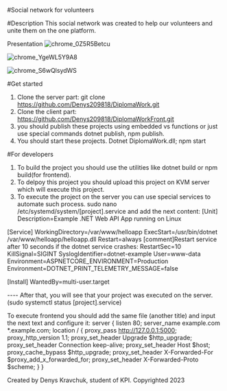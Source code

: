 #Social network for volunteers

#Description
This social network was created to help our volunteers and unite them on the one platform.

Presentation
![chrome_0Z5R5Betcu](https://github.com/Denys-Kravchuk982910/op-kp23-Kravchuk/assets/114987963/0ab54bd1-dc09-4d57-9382-fa366ee5343d)

![chrome_YgeWL5Y9A8](https://github.com/Denys-Kravchuk982910/op-kp23-Kravchuk/assets/114987963/1cb11d40-19f3-4a67-ae20-080e5ff75ab8)

![chrome_S6wQlsydWS](https://github.com/Denys-Kravchuk982910/op-kp23-Kravchuk/assets/114987963/71e1498a-9125-4cf3-9567-be2b8a36ce07)



#Get started
1. Clone the server part: git clone https://github.com/Denys209818/DiplomaWork.git
2. Clone the client part: https://github.com/Denys209818/DiplomaWorkFront.git
3. you should publish these projects using embedded vs functions or just use special commands dotnet publish, npm publish.
4. You should start these projects. Dotnet DiplomaWork.dll; npm start


#For developers
1. To build the project you should use the utilities like dotnet build or npm build(for frontend).
2. To delpoy this project you should upload this project on KVM server which will execute this project.
3. To execute the project on the server you can use special services to automate such process. sudo nano /etc/systemd/system/[project].service and add the next content: 
[Unit]
Description=Example .NET Web API App running on Linux

[Service]
WorkingDirectory=/var/www/helloapp
ExecStart=/usr/bin/dotnet /var/www/helloapp/helloapp.dll
Restart=always
[comment]Restart service after 10 seconds if the dotnet service crashes:
RestartSec=10
KillSignal=SIGINT
SyslogIdentifier=dotnet-example
User=www-data
Environment=ASPNETCORE_ENVIRONMENT=Production
Environment=DOTNET_PRINT_TELEMETRY_MESSAGE=false

[Install]
WantedBy=multi-user.target


---- After that, you will see that your project was executed on the server.
(sudo systemctl status [project].service)


To execute frontend you should add the same file (another title) and input the next text and configure it:
server {
    listen        80;
    server_name   example.com *.example.com;
    location / {
        proxy_pass         http://127.0.0.1:5000;
        proxy_http_version 1.1;
        proxy_set_header   Upgrade $http_upgrade;
        proxy_set_header   Connection keep-alive;
        proxy_set_header   Host $host;
        proxy_cache_bypass $http_upgrade;
        proxy_set_header   X-Forwarded-For $proxy_add_x_forwarded_for;
        proxy_set_header   X-Forwarded-Proto $scheme;
    }
}




 

 Created by Denys Kravchuk, student of KPI.
 Copyrighted 2023